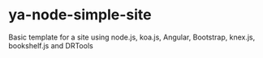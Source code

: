 # ya-node-simple-site
Basic template for a site using node.js, koa.js, Angular, Bootstrap, knex.js, bookshelf.js and DRTools
